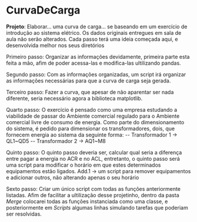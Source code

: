# CurvaDeCarga
 
**Projeto**: Elaborar... uma curva de carga... se baseando em um exercício de introdução
ao sistema elétrico. Os dados originais entregues em sala de aula não serão alterados.
Cada passo terá uma ideia começada aqui, e desenvolvida melhor nos seus diretórios

Primeiro passo: Organizar as informações devidamente, primeira parte esta feita a mão,
afim de poder acessa-las e modifica-las ultilizando pandas.

Segundo passo: Com as informações organizadas, um script irá organizar as informações necessárias
para que a curva de carga seja gerada.

Terceiro passo: Fazer a curva, que apesar de não aparentar ser nada diferente, seria necessário
agora a biblioteca matplotlib.

Quarto passo:
O exercício é pensado como uma empresa estudando a viabilidade de passar do Ambiente comercial regulado
para o Ambiente comercial livre de consumo de energia. Como parte do dimensionamento do sistema,
é pedido para dimensionar os transformadores, dois, que fornecem energia ao sistema da seguinte forma:
-- Transformador 1 -> QL1~QD5
-- Transformador 2 -> AQ1~M8

Quinto passo:
O quinto passo deveria ser, calcular qual seria a diferença entre pagar a energia no ACR e no ACL,
entretanto, o quinto passo será uma script para modificar o horário em que estes determinados
equipamentos estão ligados.
Add.1 -> um script para remover equipamentos e adicionar outros, não alterando apenas o seu horário

Sexto passo:
Criar um único script com todas as funções anteriormente listadas. Afim de facilitar a ultilização
desse projetinho, dentro da pasta *Merge* colocarei todas as funções instanciada como uma classe, e
posteriormente em *Scripts* algumas linhas simulando tarefas que poderiam ser resolvidas.

